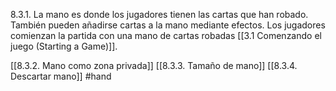 8.3.1. La mano es donde los jugadores tienen las cartas que han robado. También pueden añadirse cartas a la mano mediante efectos. Los jugadores comienzan la partida con una mano de cartas robadas [[3.1 Comenzando el juego (Starting a Game)]].

[[8.3.2.  Mano como zona privada]]
[[8.3.3. Tamaño de mano]]
[[8.3.4. Descartar mano]]
#hand